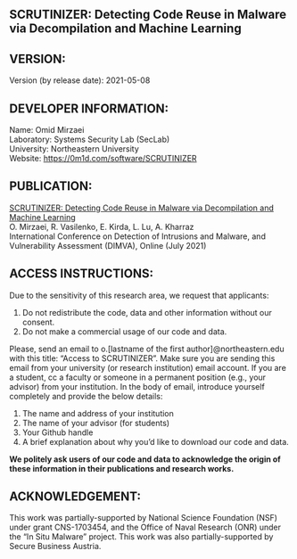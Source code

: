 SCRUTINIZER: Detecting Code Reuse in Malware via Decompilation and Machine Learning
---------------------------------------------------------------------------------------------------

VERSION:
------------

Version (by release date): 2021-05-08

DEVELOPER INFORMATION:
------------------------------------

Name: Omid Mirzaei <br />
Laboratory: Systems Security Lab (SecLab) <br />
University: Northeastern University <br />
Website: https://0m1d.com/software/SCRUTINIZER <br />

PUBLICATION:
------------------

[SCRUTINIZER: Detecting Code Reuse in Malware via Decompilation and Machine Learning](https://0m1d.com/assets/pdf/C7.pdf) <br />
O. Mirzaei, R. Vasilenko, E. Kirda, L. Lu, A. Kharraz <br />
International Conference on Detection of Intrusions and Malware, and Vulnerability Assessment (DIMVA), Online (July 2021) <br />

ACCESS INSTRUCTIONS:
----------------------------------------

Due to the sensitivity of this research area, we request that applicants:

1. Do not redistribute the code, data and other information without our consent.
2. Do not make a commercial usage of our code and data.

Please, send an email to o.[lastname of the first author]@northeastern.edu with this title: “Access to SCRUTINIZER”. Make sure you are sending this email from your university (or research institution) email account. If you are a student, cc a faculty or someone in a permanent position (e.g., your advisor) from your institution. In the body of email, introduce yourself completely and provide the below details:

1. The name and address of your institution
2. The name of your advisor (for students)
3. Your Github handle
4. A brief explanation about why you’d like to download our code and data.

<b>We politely ask users of our code and data to acknowledge the origin of these information in their publications and research works.</b>

ACKNOWLEDGEMENT:
-----------------------------

This work was partially-supported by National Science Foundation (NSF) under grant CNS-1703454, and the Office of Naval Research (ONR) under the “In Situ Malware” project. This work was also partially-supported by Secure Business Austria.
